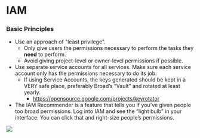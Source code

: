 # IAM

### Basic Principles

* Use an approach of "least privilege".
  * Only give users the permissions necessary to perform the tasks they **need** to perform.
  * Avoid giving project-level or owner-level permissions if possible.
* Use separate service accounts for all services. Make sure each service account only has the permissions necessary to do its job.
  * If using Service Accounts, the keys generated should be kept in a VERY safe place, preferably Broad’s “Vault” and rotated at least yearly.
    * https://opensource.google.com/projects/keyrotator
* The IAM Recommender is a feature that tells you if you’ve given people too broad permissions. Log into IAM and see the “light bulb” in your interface. You can click that and right-size people’s permissions.

![](https://lh4.googleusercontent.com/jHdPCTzEcLCL8hGNOcDty6LXjJVyekF1FV-UlH4vG8AprmUkb7JMXFErdNmYVozD8Nkltx8j7BfrBf65bgH3tytA15jyTS14HQv5aqGrkwumHzwWfcgXPritJBexWEElefwOmw7Z)

### 

